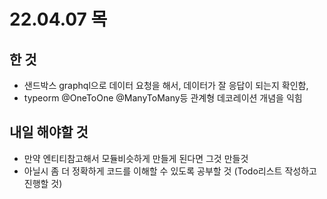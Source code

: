 # 22.04.07 목

## 한 것
- 샌드박스 graphql으로 데이터 요청을 해서, 데이터가 잘 응답이 되는지 확인함, 
- typeorm @OneToOne @ManyToMany등 관계형 데코레이션 개념을 익힘


## 내일 해야할 것
- 만약 엔티티참고해서 모듈비슷하게 만들게 된다면 그것 만들것
- 아닐시 좀 더 정확하게 코드를 이해할 수 있도록 공부할 것 (Todo리스트 작성하고 진행할 것)